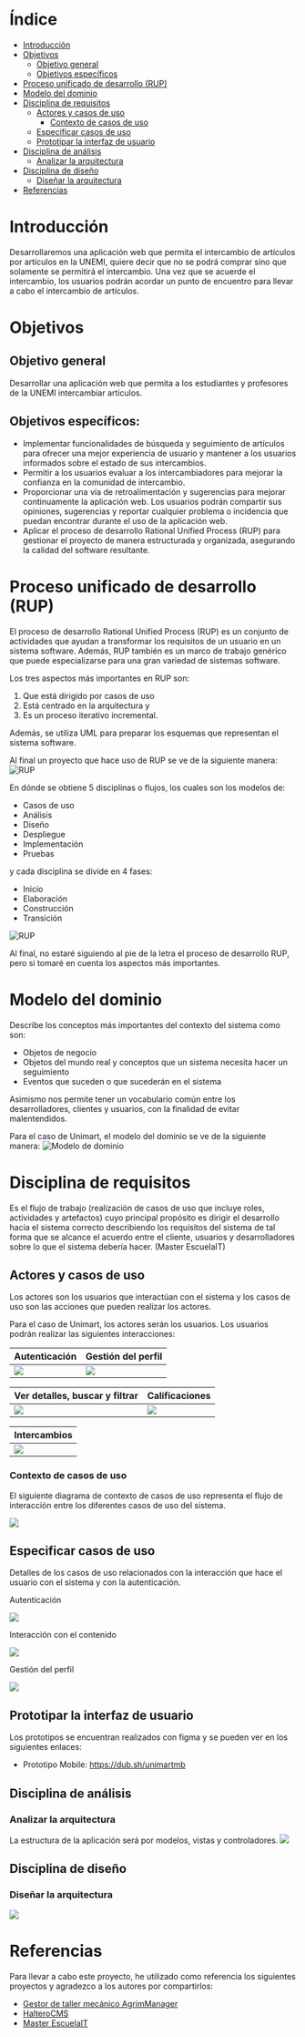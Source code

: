 # Índice    
- [Introducción](#introducción)
- [Objetivos](#objetivos)
  - [Objetivo general](#objetivo-general)
  - [Objetivos específicos](#objetivos-específicos)
- [Proceso unificado de desarrollo (RUP)](#proceso-unificado-de-desarrollo-rup)
- [Modelo del dominio](#modelo-del-dominio)
- [Disciplina de requisitos](#disciplina-de-requisitos)
  - [Actores y casos de uso](#actores-y-casos-de-uso)           
    - [Contexto de casos de uso](#contexto-de-casos-de-uso)
  - [Especificar casos de uso](#especificar-casos-de-uso)
  - [Prototipar la interfaz de usuario](#prototipar-la-interfaz-de-usuario)
- [Disciplina de análisis](#disciplina-de-análisis)
  - [Analizar la arquitectura](#analizar-la-arquitectura)
- [Disciplina de diseño](#disciplina-de-diseño)
  - [Diseñar la arquitectura](#diseñar-la-arquitectura)  
- [Referencias](#referencias)

# Introducción 
Desarrollaremos una aplicación web que permita el intercambio de artículos por artículos en la UNEMI, quiere decir que no se podrá comprar sino que solamente se permitirá el intercambio. Una vez que se acuerde el intercambio, los usuarios podrán acordar un punto de encuentro para llevar a cabo el intercambio de artículos.

# Objetivos

## Objetivo general
Desarrollar una aplicación web que permita a los estudiantes y profesores de la UNEMI intercambiar artículos. 

## Objetivos específicos:
- Implementar funcionalidades de búsqueda y seguimiento de artículos para ofrecer una mejor experiencia de usuario y mantener a los usuarios informados sobre el estado de sus intercambios.
- Permitir a los usuarios evaluar a los intercambiadores para mejorar la confianza en la comunidad de intercambio.
- Proporcionar una vía de retroalimentación y sugerencias para mejorar continuamente la aplicación web. Los usuarios podrán compartir sus opiniones, sugerencias y reportar cualquier problema o incidencia que puedan encontrar durante el uso de la aplicación web.
- Aplicar el proceso de desarrollo Rational Unified Process (RUP) para gestionar el proyecto de manera estructurada y organizada, asegurando la calidad del software resultante.

# Proceso unificado de desarrollo (RUP)
El proceso de desarrollo Rational Unified Process (RUP) es un conjunto de actividades que ayudan a transformar los requisitos de un usuario en un sistema software. Además, RUP también es un marco de trabajo genérico que puede especializarse para una gran variedad de sistemas software.

Los tres aspectos más importantes en RUP son:
 1. Que está dirigido por casos de uso
 2. Está centrado en la arquitectura y 
 3. Es un proceso iterativo incremental. 

Además, se utiliza UML para preparar los esquemas que representan el sistema software. 

Al final un proyecto que hace uso de RUP se ve de la siguiente manera:
![RUP](https://github.com/vfred0/unimart-requirements/blob/main/images/rup/disciplines.png?raw=true)

En dónde se obtiene 5 disciplinas o flujos, los cuales son los modelos de: 
- Casos de uso
- Análisis
- Diseño 
- Despliegue
- Implementación
- Pruebas

y cada disciplina se divide en 4 fases: 
- Inicio
- Elaboración
- Construcción 
- Transición

![RUP](https://github.com/vfred0/unimart-requirements/blob/main/images/rup/phases.png?raw=true)

Al final, no estaré siguiendo al pie de la letra el proceso de desarrollo RUP, pero si tomaré en cuenta los aspectos más importantes.

# Modelo del dominio
Describe los conceptos más importantes del contexto del sistema como son:
- Objetos de negocio
- Objetos del mundo real y conceptos que un sistema necesita hacer un seguimiento
- Eventos que suceden o que sucederán en el sistema

Asimismo nos permite tener un vocabulario común entre los desarrolladores, clientes y usuarios, con la finalidad de evitar malentendidos.

Para el caso de Unimart, el modelo del dominio se ve de la siguiente manera:
![Modelo de dominio](https://github.com/vfred0/unimart-requirements/blob/main/images/docs/es/0-domain-model/domain-model.svg?raw=true)

# Disciplina de requisitos
Es el flujo de trabajo (realización de casos de uso que incluye roles, actividades y artefactos) cuyo principal propósito es dirigir el desarrollo hacia el sistema correcto describiendo los requisitos del sistema de tal forma que se alcance el acuerdo entre el cliente, usuarios y desarrolladores sobre lo que el sistema debería hacer. (Master EscuelaIT)

## Actores y casos de uso
Los actores son los usuarios que interactúan con el sistema y los casos de uso son las acciones que pueden realizar los actores.

Para el caso de Unimart, los actores serán los usuarios.
Los usuarios podrán realizar las siguientes interacciones:

| Autenticación | Gestión del perfil | 
| --------- | --------- |
| ![](https://github.com/vfred0/unimart-requirements/blob/main/images/docs/es/1-requeriments/1-actors-use-cases/authentication.svg?raw=true) | ![](https://github.com/vfred0/unimart-requirements/blob/main/images/docs/es/1-requeriments/1-actors-use-cases/profile-management.svg?raw=true) |

| Ver detalles, buscar y filtrar | Calificaciones |
| --------- | --------- | 
| ![](https://github.com/vfred0/unimart-requirements/blob/main/images/docs/es/1-requeriments/1-actors-use-cases/content-interaction/view-search-filter.svg?raw=true) | ![](https://github.com/vfred0/unimart-requirements/blob/main/images/docs/es/1-requeriments/1-actors-use-cases/content-interaction/ratings.svg?raw=true) |

| Intercambios |
| --------- |
| ![](https://github.com/vfred0/unimart-requirements/blob/main/images/docs/es/1-requeriments/1-actors-use-cases/content-interaction/exchanges.svg?raw=true) |

### Contexto de casos de uso

El siguiente diagrama de contexto de casos de uso representa el flujo de interacción entre los diferentes casos de uso del sistema.

![](https://github.com/vfred0/unimart-requirements/blob/main/images/docs/es/1-requeriments/1-actors-use-cases/use-cases-context.svg?raw=true)

## Especificar casos de uso
Detalles de los casos de uso relacionados con la interacción que hace el usuario con el sistema y con la autenticación.

Autenticación

![](https://github.com/vfred0/unimart-requirements/blob/main/images/docs/es/1-requeriments/2-use-cases-specifications/authentication.svg?raw=true)

Interacción con el contenido

![](https://github.com/vfred0/unimart-requirements/blob/main/images/docs/es/1-requeriments/2-use-cases-specifications/content-interaction.svg?raw=true)

Gestión del perfil

![](https://github.com/vfred0/unimart-requirements/blob/main/images/docs/es/1-requeriments/2-use-cases-specifications/profile-management.svg?raw=true)

## Prototipar la interfaz de usuario
Los prototipos se encuentran realizados con figma y se pueden ver en los siguientes enlaces:
- Prototipo Mobile: https://dub.sh/unimartmb

## Disciplina de análisis
### Analizar la arquitectura
La estructura de la aplicación será por modelos, vistas y controladores. 
![](https://github.com/vfred0/unimart-requirements/blob/main/images/docs/es/2-analysis/architecture-analysis.svg?raw=true)

## Disciplina de diseño
### Diseñar la arquitectura 
![](https://github.com/vfred0/unimart-requirements/blob/main/images/docs/es/3-design/architecture.svg?raw=true)

# Referencias
Para llevar a cabo este proyecto, he utilizado como referencia los siguientes proyectos y agradezco a los autores por compartirlos:

- [Gestor de taller mecánico AgrimManager](https://www.notion.so/Gestor-de-taller-mec-nico-AgrimManager-a8d44826c2494e15bcb235fc1019938d#cd3ccf181d9c4a1b9253416cd9b74f57)
- [HalteroCMS](https://github.com/zuldare/mastercloud_pfm_halterocms)
- [Master EscuelaIT](https://github.com/USantaTecla-0-general/3-publicaciones)